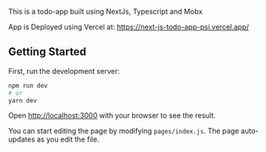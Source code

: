 This is a todo-app built using NextJs, Typescript and Mobx

App is Deployed using Vercel at: https://next-js-todo-app-psi.vercel.app/

## Getting Started

First, run the development server:

```bash
npm run dev
# or
yarn dev
```

Open [http://localhost:3000](http://localhost:3000) with your browser to see the result.

You can start editing the page by modifying `pages/index.js`. The page auto-updates as you edit the file.
